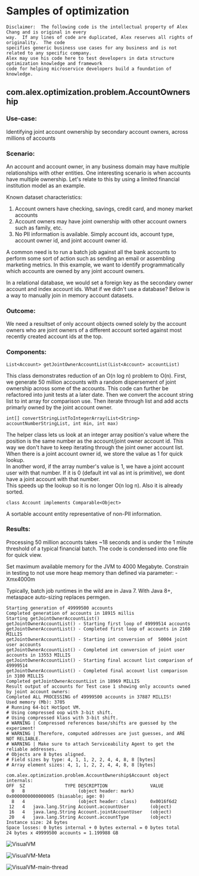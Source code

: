 # Samples of optimization

```
Disclaimer:  The following code is the intellectual property of Alex Chang and is original in every
way.  If any lines of code are duplicated, Alex reserves all rights of originality.  The code 
specifies generic business use cases for any business and is not related to any specific company.  
Alex may use his code here to test developers in data structure optimization knowledge and framework 
code for helping microservice developers build a foundation of knowledge.
```


## com.alex.optimization.problem.AccountOwnership

### Use-case: 

Identifying joint account ownership by secondary account owners, across millions of accounts


### Scenario: 

An account and account owner, in any business domain may have multiple relationships with other entities.  One interesting scenario is when accounts have multiple ownership.  Let's relate to this by using a limited financial institution model as an example.  

Known dataset characteristics:
1.  Account owners have checking, savings, credit card, and money market accounts
2.  Account owners may have joint ownership with other account owners such as family, etc.
3.  No PII information is available.  Simply account ids, account type, account owner id, and joint account owner id.

A common need is to run a batch job against all the bank accounts to perform some sort of action such as sending an email or assembling marketing metrics.  In this example, we want to identify programmatically which accounts are owned by any joint account owners.

In a relational database, we would set a foreign key as the secondary owner account and index account ids.  What if we didn't use a database?  Below is a way to manually join in memory account datasets.

### Outcome:
We need a resultset of only account objects owned solely by the account owners who are joint owners of a different account sorted against most recently created account ids at the top.


### Components:

````List<Account> getJointOwnerAccountList(List<Account> accountList)````

This class demonstrates reduction of an O(n log n) problem to O(n).  First, we generate 50 million accounts with a random dispersement of joint ownership across some of the accounts.  This code can further be refactored into junit tests at a later date.  Then we convert the account string list to int array for comparison use.  Then iterate through list and add accts primarly owned by the joint account owner.

````int[] convertStringListToIntegerArray(List<String> accountNumberStringList, int min, int max)````

The helper class lets us look at an integer array position's value where the position is the same number as the account/joint owner account id.  This way we don't have to keep iterating through the joint owner account list.  When there is a joint account owner id, we store the value as 1 for quick lookup.  
In another word, if the array number's value is 1, we have a joint account user with that number.  If it is 0 (default int val as int is primitive), we dont have a joint account with that number.  
This speeds up the lookup so it is no longer O(n log n).  Also it is already sorted.

````class Account implements Comparable<Object>````

A sortable account entity representative of non-PII information.


### Results:

Processing 50 million accounts takes ~18 seconds and is under the 1 minute threshold of a typical financial batch.  The code is condensed into one file for quick view.  

Set maximum available memory for the JVM to 4000 Megabyte. Constrain in testing to not use more heap memory than defined via parameter: -Xmx4000m

Typically, batch job runtimes in the wild are in Java 7.  With Java 8+, metaspace auto-sizing replaces permgen.

````
Starting generation of 49999500 accounts
Completed generation of accounts in 18915 millis
Starting getJointOwnerAccountList()
getJointOwnerAccountList() - Starting first loop of 49999514 accounts
getJointOwnerAccountList() - Completed first loop of accounts in 2160 MILLIS
getJointOwnerAccountList() - Starting int conversion of  50004 joint user accounts
getJointOwnerAccountList() - Completed int conversion of joint user accounts in 13553 MILLIS
getJointOwnerAccountList() - Starting final account list comparison of  49999514
getJointOwnerAccountList() - Completed final account list comparison in 3100 MILLIS
Completed getJointOwnerAccountList in 18969 MILLIS
Result output of accounts for Test case 1 showing only accounts owned by joint account owners:
Completed ALL PROCESSING of 49999500 accounts in 37887 MILLIS!
Used memory (Mb): 3705
# Running 64-bit HotSpot VM.
# Using compressed oop with 3-bit shift.
# Using compressed klass with 3-bit shift.
# WARNING | Compressed references base/shifts are guessed by the experiment!
# WARNING | Therefore, computed addresses are just guesses, and ARE NOT RELIABLE.
# WARNING | Make sure to attach Serviceability Agent to get the reliable addresses.
# Objects are 8 bytes aligned.
# Field sizes by type: 4, 1, 1, 2, 2, 4, 4, 8, 8 [bytes]
# Array element sizes: 4, 1, 1, 2, 2, 4, 4, 8, 8 [bytes]

com.alex.optimization.problem.AccountOwnership$Account object internals:
OFF  SZ               TYPE DESCRIPTION                VALUE
  0   8                    (object header: mark)      0x0000000000000005 (biasable; age: 0)
  8   4                    (object header: class)     0x0016f6d2
 12   4   java.lang.String Account.accountUser        (object)
 16   4   java.lang.String Account.jointAccountUser   (object)
 20   4   java.lang.String Account.accountType        (object)
Instance size: 24 bytes
Space losses: 0 bytes internal + 0 bytes external = 0 bytes total
24 bytes x 49999500 accounts = 1.199988 GB
````

![VisualVM](https://github.com/alexoms/optimization/blob/main/images/Screen%20Shot%202021-12-02%20at%201.49.39%20PM.png)

![VisualVM-Meta](https://github.com/alexoms/optimization/blob/main/images/Screen%20Shot%202021-12-02%20at%201.50.02%20PM.png)

![VisualVM-main-thread](https://github.com/alexoms/optimization/blob/main/images/Screen%20Shot%202021-12-02%20at%201.50.48%20PM.png)